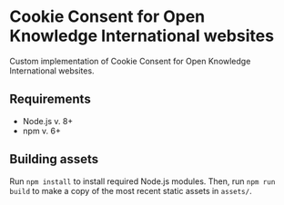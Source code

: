 # Cookie Consent for Open Knowledge International websites

Custom implementation of Cookie Consent for Open Knowledge International websites.

## Requirements

- Node.js v. 8+
- npm v. 6+

## Building assets

Run `npm install` to install required Node.js modules. Then, run `npm run build` to make a copy of the most recent static assets in `assets/`.
